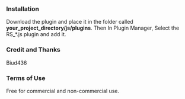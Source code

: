 
### Installation ###
<span> Download the plugin and place it in the folder called **your_project_directory/js/plugins**.</span>
<span>Then In Plugin Manager, Select the RS_*.js plugin and add it.</span>

### Credit and Thanks ###
Biud436

### Terms of Use ###
Free for commercial and non-commercial use.
